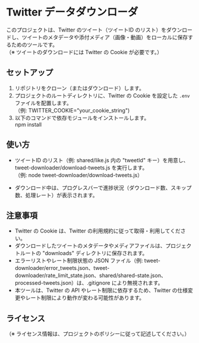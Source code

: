 # Twitter データダウンローダ

このプロジェクトは、Twitter のツイート（ツイートID のリスト）をダウンロードし、ツイートのメタデータや添付メディア（画像・動画）をローカルに保存するためのツールです。  
（※ ツイートのダウンロードには Twitter の Cookie が必要です。）

## セットアップ

1. リポジトリをクローン（またはダウンロード）します。
2. プロジェクトのルートディレクトリに、Twitter の Cookie を設定した `.env` ファイルを配置します。  
   （例: TWITTER_COOKIE="your_cookie_string")
3. 以下のコマンドで依存モジュールをインストールします。  
   npm install

## 使い方

- ツイートID のリスト（例: shared/like.js 内の "tweetId" キー）を用意し、  
  tweet-downloader/download-tweets.js を実行します。  
  （例: node tweet-downloader/download-tweets.js）

- ダウンロード中は、プログレスバーで進捗状況（ダウンロード数、スキップ数、処理レート）が表示されます。

## 注意事項

- Twitter の Cookie は、Twitter の利用規約に従って取得・利用してください。  
- ダウンロードしたツイートのメタデータやメディアファイルは、プロジェクトルートの "downloads" ディレクトリに保存されます。  
- エラーリストやレート制限状態の JSON ファイル（例: tweet-downloader/error_tweets.json、tweet-downloader/rate_limit_state.json、shared/shared-state.json、processed-tweets.json）は、.gitignore により無視されます。  
- 本ツールは、Twitter の API やレート制限に依存するため、Twitter の仕様変更やレート制限により動作が変わる可能性があります。

## ライセンス

（※ ライセンス情報は、プロジェクトのポリシーに従って記述してください。） 